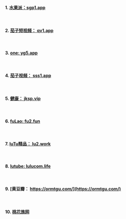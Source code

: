 ####  1. [水果派：sgp1.app](https://bbtbhn.com/)

<br />

####  2. [茄子短视频： qv1.app](https://aaftnx.com/)

<br />

####  3. [one: yg5.app](https://byyum.com/)

<br />

####  4. [茄子视频： sss1.app](https://byyum22.com/)

<br />

####  5. [健康： jksp.vip](https://jksp.vip/)

<br />

####  6. [fuLao: fu2.fun](https://safe.guangzhouyiyuantang.com/)

<br />

####  7. [luTu精品： lu2.work](https://alugain.com/download_desktop.html)

<br />

####  8. [lutube: lulucom.life](https://d.whhhzxgg.com/d.html)

<br />

####  9. [黄豆瓣： https://ormtgu.com/](https://ormtgu.com/)

<br />

####  10. [桃花族网](http://thzthzthz.cc/forum.php)
